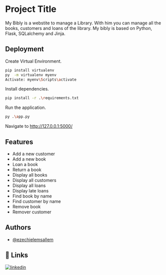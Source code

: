 
# Project Title
My Bibly is a webstite to manage a Library.
With him you can manage all the books, customers and loans of the library.
My bibly is based on Python, Flask, SQLalchemy and Jinja.



## Deployment

Create Virtual Environment.

```bash
pip install virtualenv 
py  -m virtualenv myenv
Activate: myenv\Scripts\activate
```

Install dependencies.

```bash
pip install -r .\requirements.txt
```


Run the application.


```bash
py .\app.py

```


Navigate to http://127.0.0.1:5000/



## Features

- Add a new customer
-  Add a new book
- Loan a book 
- Return a book
- Display all books 
- Display all customers
- Display all loans
- Display late loans
- Find book by name
- Find customer by name
- Remove book 
- Remover customer



## Authors

- [@ezechielemsallem](https://github.com/ezechielemsallem)


## 🔗 Links

[![linkedin](https://img.shields.io/badge/linkedin-0A66C2?style=for-the-badge&logo=linkedin&logoColor=white)](https://www.linkedin.com/in/ezechiel-emsallem-4b9345242)


